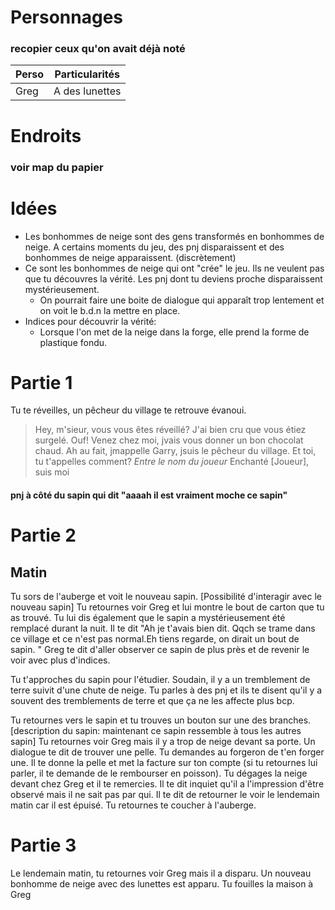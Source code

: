# Personnages

### recopier ceux qu'on avait déjà noté
| Perso | Particularités |
|-------|----------------|
| Greg  | A des lunettes |

# Endroits
### voir map du papier

# Idées
* Les bonhommes de neige sont des gens transformés en bonhommes de neige. A certains moments du jeu, des pnj disparaissent et des bonhommes de neige apparaissent. (discrètement)
* Ce sont les bonhommes de neige qui ont "crée" le jeu. Ils ne veulent pas que tu découvres la vérité. Les pnj dont tu deviens proche disparaissent mystérieusement.
	* On pourrait faire une boite de dialogue qui apparaît trop lentement et on voit le b.d.n la mettre en place.
* Indices pour découvrir la vérité:
	* Lorsque l'on met de la neige dans la forge, elle prend la forme de plastique fondu.

Partie 1
==========
Tu te réveilles, un pêcheur du village te retrouve évanoui.
> Hey, m'sieur, vous vous êtes réveillé? J'ai bien cru que vous étiez surgelé.
> Ouf! Venez chez moi, jvais vous donner un bon chocolat chaud.
> Ah au fait, jmappelle Garry, jsuis le pêcheur du village.
> Et toi, tu t'appelles comment?
*Entre le nom du joueur*
> Enchanté [Joueur], suis moi

#### pnj à côté du sapin qui dit "aaaah il est vraiment moche ce sapin"

Partie 2
========
Matin
------
Tu sors de l'auberge et voit le nouveau sapin. [Possibilité d'interagir avec le nouveau sapin]
Tu retournes voir Greg et lui montre le bout de carton que tu as trouvé.
Tu lui dis également que le sapin a mystérieusement été remplacé durant la nuit.
Il te dit "Ah je t'avais bien dit. Qqch se trame dans ce village et ce n'est pas normal.Eh tiens regarde, on dirait un bout de sapin. "
Greg te dit d'aller observer ce sapin de plus près et de revenir le voir avec plus d'indices.

Tu t'approches du sapin pour l'étudier. Soudain, il y a un tremblement de terre suivit d'une chute de neige.
Tu parles à des pnj et ils te disent qu'il y a souvent des tremblements de terre et que ça ne les affecte plus bcp.

Tu retournes vers le sapin et tu trouves un bouton sur une des branches.[description du sapin: maintenant ce sapin ressemble à tous les autres sapin]
Tu retournes voir Greg mais il y a trop de neige devant sa porte. Un dialogue te dit de trouver une pelle. Tu demandes au forgeron de t'en forger une.
Il te donne la pelle et met la facture sur ton compte (si tu retournes lui parler, il te demande de le rembourser en poisson). 
Tu dégages la neige devant chez Greg et il te remercies. Il te dit inquiet qu'il a l'impression d'être observé mais il ne sait pas par qui.
Il te dit de retourner le voir le lendemain matin car il est épuisé.
Tu retournes te coucher à l'auberge. 

Partie 3
==========
Le lendemain matin, tu retournes voir Greg mais il a disparu. Un nouveau bonhomme de neige avec des lunettes est apparu.
Tu fouilles la maison à Greg 